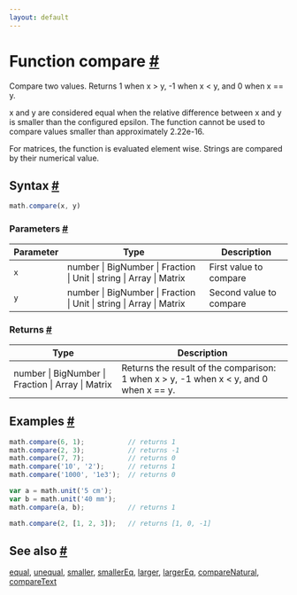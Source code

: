 ```yaml
---
layout: default
---
```


<!-- Note: This file is automatically generated from source code comments. Changes made in this file will be overridden. -->

<h1 id="function-compare">Function compare <a href="#function-compare" title="Permalink">#</a></h1>

Compare two values. Returns 1 when x > y, -1 when x < y, and 0 when x == y.

x and y are considered equal when the relative difference between x and y
is smaller than the configured epsilon. The function cannot be used to
compare values smaller than approximately 2.22e-16.

For matrices, the function is evaluated element wise.
Strings are compared by their numerical value.


<h2 id="syntax">Syntax <a href="#syntax" title="Permalink">#</a></h2>

```js
math.compare(x, y)
```

<h3 id="parameters">Parameters <a href="#parameters" title="Permalink">#</a></h3>

Parameter | Type | Description
--------- | ---- | -----------
`x` | number &#124; BigNumber &#124; Fraction &#124; Unit &#124; string &#124; Array &#124; Matrix | First value to compare
`y` | number &#124; BigNumber &#124; Fraction &#124; Unit &#124; string &#124; Array &#124; Matrix | Second value to compare

<h3 id="returns">Returns <a href="#returns" title="Permalink">#</a></h3>

Type | Description
---- | -----------
number &#124; BigNumber &#124; Fraction &#124; Array &#124; Matrix | Returns the result of the comparison: 1 when x > y, -1 when x < y, and 0 when x == y.


<h2 id="examples">Examples <a href="#examples" title="Permalink">#</a></h2>

```js
math.compare(6, 1);           // returns 1
math.compare(2, 3);           // returns -1
math.compare(7, 7);           // returns 0
math.compare('10', '2');      // returns 1
math.compare('1000', '1e3');  // returns 0

var a = math.unit('5 cm');
var b = math.unit('40 mm');
math.compare(a, b);           // returns 1

math.compare(2, [1, 2, 3]);   // returns [1, 0, -1]
```


<h2 id="see-also">See also <a href="#see-also" title="Permalink">#</a></h2>

[equal](equal.html),
[unequal](unequal.html),
[smaller](smaller.html),
[smallerEq](smallerEq.html),
[larger](larger.html),
[largerEq](largerEq.html),
[compareNatural](compareNatural.html),
[compareText](compareText.html)
